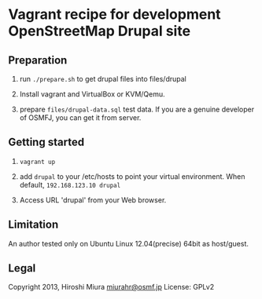 Vagrant recipe for development OpenStreetMap Drupal site
=====================================================

Preparation
--------

1. run ```./prepare.sh``` to get drupal files into files/drupal

2. Install vagrant and VirtualBox or KVM/Qemu.

3. prepare `files/drupal-data.sql` test data.
  If you are a genuine developer of OSMFJ, you can get it from server.

Getting started
--------

1. ```vagrant up```

1. add `drupal` to your /etc/hosts to point your virtual environment.
   When default, ```192.168.123.10 drupal```

1. Access URL 'drupal' from your Web browser.


Limitation
------------

An author tested only on Ubuntu Linux 12.04(precise) 64bit as host/guest.


Legal
---------------

Copyright 2013, Hiroshi Miura <miurahr@osmf.jp>
License: GPLv2
